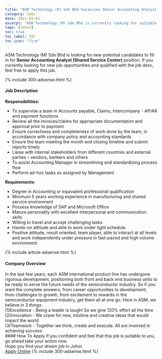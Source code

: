 ```yaml
---
title: "ASM Technology (M) Sdn Bhd Vacancies Senior Accounting Analyst (Shared Service Center)" 
category: Jobs 
date: 2021-03-01 
excerpt: "ASM Technology (M) Sdn Bhd is currently looking for suitable person to fill in the Senior Accounting Analyst (Shared Service Center) which based in Johor" 
tags: [Johor] 
toc: true 
toc_label: TOC 
toc_icon: "fire" 
--- 
```


<p>ASM Technology (M) Sdn Bhd is looking for new potential candidates to fill in for <b>Senior Accounting Analyst (Shared Service Center)</b> position. If you currently looking for new job opportunities and qualified with the job desc, feel free to apply this job.
</p>{% include 300-adsense.html %} 
<div><div><h4>Job Description</h4></div><div><div><span><div><div><strong>Responsibilities:</strong></div><ul><li>To supervise a team in Accounts payable, Claims, Intercompany - AP/AR and payment functions</li><li>Review all the invoices/claims for appropriate documentation and approval prior to payment</li><li>Ensure correctness and completeness of work done by the team, in accordance with company policy and accounting standards</li><li>Ensure the team meeting the month end closing timeline and submit reports timely</li><li>Liaise with internal stakeholders from different countries and external parties &#8211; vendors, bankers and others</li><li>To assist Accounting Manager in streamlining and standardizing process flow</li><li>Perform ad-hoc tasks as assigned by Management</li></ul><div><strong>Requirements:</strong></div><ul><li>Degree in Accounting or equivalent professional qualification</li><li>Minimum&#160;5 years&#160;working experience in manufacturing&#160;and shared service environment</li><li>Possess knowledge of SAP and Microsoft Office</li><li>Mature personality with excellent interpersonal and communication skills</li><li>Willing to travel and accept challenging tasks</li><li>Hands-on attitude and able to work under tight schedule.</li><li>Positive attitude, result oriented, team player, able to interact at all levels and work independently under pressure in fast-paced and high volume environment</li></ul></div></span></div></div></div> 
{% include article-adsense.html %} 
<div><div><h4>Company Overview</h4></div><div><div><span><div><div>
	In the last few years, each ASM international product line has undergone rigorous development, positioning both front and back end business units to be ready to serve the future needs of the semiconductor industry. So if you want the complete answers, from career opportunities to development, from challenges to growth, from excitement to rewards in the semiconductor equipment industry, get them all at one go. Here in ASM, we believe in 3 things:</div>
<div>
	(1)Excellence - Being a leader is tough! So we give 120% effort all the time</div>
<div>
	(2)Innovation - We crave for new, intuitive and creative ideas that would impact the world</div>
<div>
	(3)Teamwork - Together we think, create and execute. All are involved in achieving success</div></div></span></div></div></div> 
#### How To Apply 
If you confident and feel that this job is suitable to you, go ahead take your action now. <br/> 
Hope you find your dream job in Johor. <br/> 
<a href="https://www.jobstreet.com.my/en/job/senior-accounting-analyst-shared-service-center-4493311?jobId=jobstreet-my-job-4493311&" class="btn btn--info" target="_blank" rel="nofollow noopenner">Apply Online</a> 
{% include 300-adsense.html %} 